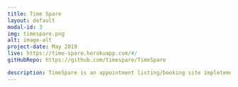 ```yaml
---
title: Time Spare
layout: default
modal-id: 3
img: timespare.png
alt: image-alt
project-date: May 2019
live: https://time-spare.herokuapp.com/#/
gitHubRepo: https://github.com/timespare/TimeSpare

description: TimeSpare is an appointment listing/booking site impletemented by a group of four software developers. TimeSpare used Express.js for the backend, MongoDB as database, React, Redux and javaScript for the frontend. This one-page web-application came with  came with RESTful APIs for CRUD operations and JSON Web Token authentication. In addition, we leveraged MongoDB queries to impletement the search feature.
---
```

